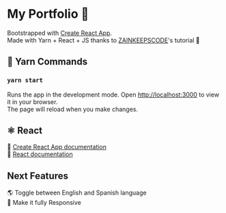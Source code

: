 # My Portfolio 💼

Bootstrapped with [Create React App](https://github.com/facebook/create-react-app).\
Made with Yarn + React + JS thanks to [ZAINKEEPSCODE](https://youtu.be/CKAn5dCK6RE)'s tutorial 💛 

## 🧶 Yarn Commands
### `yarn start`

Runs the app in the development mode. Open [http://localhost:3000](http://localhost:3000) to view it in your browser.\
The page will reload when you make changes.

## ⚛️ React 
📄 [Create React App documentation](https://facebook.github.io/create-react-app/docs/getting-started)\
📄 [React documentation](https://reactjs.org/)

## Next Features
🌎 Toggle between English and Spanish language\
📱 Make it fully Responsive
